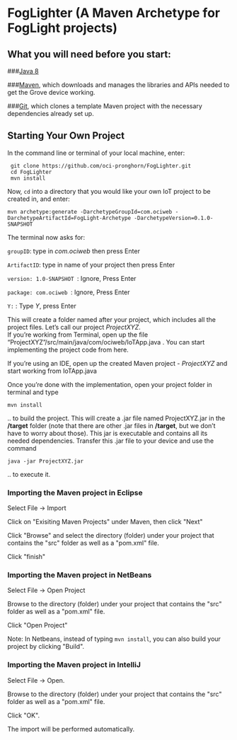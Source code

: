# FogLighter (A Maven Archetype for FogLight projects)

## What you will need before you start:
###[Java 8](https://docs.oracle.com/javase/8/docs/technotes/guides/install/install_overview.html) 

###[Maven](https://maven.apache.org/install.html), which downloads and manages the libraries and APIs needed to get the Grove device working.

###[Git](https://git-scm.com/), which clones a template Maven project with the necessary dependencies already set up.

## Starting Your Own Project

 In the command line or terminal of your local machine, enter:
```
 git clone https://github.com/oci-pronghorn/FogLighter.git
 cd FogLighter
 mvn install
 ```
 
Now, ```cd``` into a directory that you would like your own IoT project to be created in, and enter:
```
mvn archetype:generate -DarchetypeGroupId=com.ociweb -DarchetypeArtifactId=FogLight-Archetype -DarchetypeVersion=0.1.0-SNAPSHOT
```
The terminal now asks for:

```groupID```: type in  *com.ociweb* then press Enter

```ArtifactID```: type in name of your project then press Enter

```version: 1.0-SNAPSHOT ```: Ignore, Press Enter

```package: com.ociweb ```: Ignore, Press Enter

```Y:```  :  Type *Y*, press Enter


This will create a folder named after your project, which includes all the project files. Let’s call our project *ProjectXYZ*.  
If you’re working from Terminal, open up the file  “ProjectXYZ”/src/main/java/com/ociweb/IoTApp.java . You can start implementing the project code from here. 

If you’re using an IDE, open up the created Maven project - *ProjectXYZ* and start working from IoTApp.java

Once you’re done with the implementation, open your project folder in terminal and type 
```
mvn install
```
.. to build the project. This will create a .jar file named ProjectXYZ.jar in the **/target** folder (note that there are other .jar files  in **/target**, but we don’t have to worry about those). This jar is executable and contains all its needed dependencies. Transfer this .jar file to your device and use the command 
```
java -jar ProjectXYZ.jar 
```
.. to execute it.
 
### Importing the Maven project in Eclipse
Select File -> Import

Click on "Exisiting Maven Projects" under Maven, then click "Next"

Click "Browse" and select the directory (folder) under your project that contains the "src" folder as well as a "pom.xml" 
file.

Click "finish"

### Importing the Maven project in NetBeans 
Select File -> Open Project

Browse to the directory (folder) under your project that contains the "src" folder as well as a "pom.xml" 
file.

Click "Open Project"

Note: In Netbeans, instead of typing ```mvn install```, you can also build your project by clicking "Build".

### Importing the Maven project in IntelliJ
Select File -> Open.

Browse to the directory (folder) under your project that contains the "src" folder as well as a "pom.xml" 
file.

Click "OK".

The import will be performed automatically.

